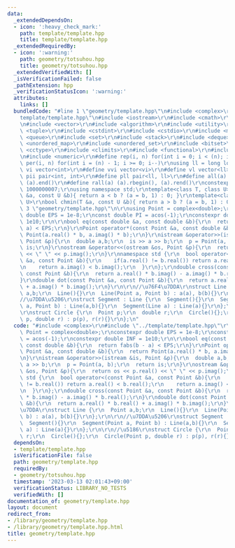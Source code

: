 ```yaml
---
data:
  _extendedDependsOn:
  - icon: ':heavy_check_mark:'
    path: template/template.hpp
    title: template/template.hpp
  _extendedRequiredBy:
  - icon: ':warning:'
    path: geometry/totsuhou.hpp
    title: geometry/totsuhou.hpp
  _extendedVerifiedWith: []
  _isVerificationFailed: false
  _pathExtension: hpp
  _verificationStatusIcon: ':warning:'
  attributes:
    links: []
  bundledCode: "#line 1 \"geometry/template.hpp\"\n#include <complex>\r\n#line 1 \"\
    template/template.hpp\"\n#include <iostream>\r\n#include <cmath>\r\n#include <string>\r\
    \n#include <vector>\r\n#include <algorithm>\r\n#include <utility>\r\n#include\
    \ <tuple>\r\n#include <cstdint>\r\n#include <cstdio>\r\n#include <map>\r\n#include\
    \ <queue>\r\n#include <set>\r\n#include <stack>\r\n#include <deque>\r\n#include\
    \ <unordered_map>\r\n#include <unordered_set>\r\n#include <bitset>\r\n#include\
    \ <cctype>\r\n#include <climits>\r\n#include <functional>\r\n#include <cassert>\r\
    \n#include <numeric>\r\n#define rep(i, n) for(int i = 0; i < (n); i++)\r\n#define\
    \ per(i, n) for(int i = (n) - 1; i >= 0; i--)\r\nusing ll = long long;\r\n#define\
    \ vi vector<int>\r\n#define vvi vector<vi>\r\n#define vl vector<ll>\r\n#define\
    \ pii pair<int, int>\r\n#define pll pair<ll, ll>\r\n#define all(a) (a).begin(),\
    \ (a).end()\r\n#define rall(a) (a).rbegin(), (a).rend()\r\nconstexpr int mod =\
    \ 1000000007;\r\nusing namespace std;\r\ntemplate<class T, class U>\r\nbool chmax(T\
    \ &a, const U &b){ return a < b ? (a = b, 1) : 0; }\r\ntemplate<class T, class\
    \ U>\r\nbool chmin(T &a, const U &b){ return a > b ? (a = b, 1) : 0; }\n#line\
    \ 3 \"geometry/template.hpp\"\n\r\nusing Point = complex<double>;\r\nconstexpr\
    \ double EPS = 1e-8;\r\nconst double PI = acos(-1);\r\nconstexpr double INF =\
    \ 1e10;\r\n\r\nbool eq(const double &a, const double &b){\r\n  return fabs(b -\
    \ a) < EPS;\r\n}\r\nPoint operator*(const Point &a, const double &b){\r\n  return\
    \ Point(a.real() * b, a.imag() * b);\r\n}\r\nistream &operator>>(istream &is,\
    \ Point &p){\r\n  double a,b;\r\n  is >> a >> b;\r\n  p = Point(a, b);\r\n  return\
    \ is;\r\n}\r\nostream &operator<<(ostream &os, Point &p){\r\n  return os << p.real()\
    \ << \" \" << p.imag();\r\n}\r\nnamespace std {\r\n  bool operator<(const Point\
    \ &a, const Point &b){\r\n    if(a.real() != b.real()) return a.real() < b.real();\r\
    \n    return a.imag() < b.imag();\r\n  }\r\n};\r\ndouble cross(const Point &a,\
    \ const Point &b){\r\n  return a.real() * b.imag() - a.imag() * b.real();\r\n\
    }\r\ndouble dot(const Point &a, const Point &b){\r\n  return a.real() * b.real()\
    \ + a.imag() * b.imag();\r\n}\r\n\r\n//\u76F4\u7DDA\r\nstruct Line {\r\n  Point\
    \ a,b;\r\n  Line(){}\r\n  Line(Point a, Point b) : a(a), b(b){}\r\n};\r\n\r\n\
    //\u7DDA\u5206\r\nstruct Segment : Line {\r\n  Segment(){}\r\n  Segment(Point\
    \ a, Point b) : Line(a,b){}\r\n  Segment(Line a) : Line(a){}\r\n};\r\n\r\n//\u5186\
    \r\nstruct Circle {\r\n  Point p;\r\n  double r;\r\n  Circle(){};\r\n  Circle(Point\
    \ p, double r) : p(p), r(r){}\r\n};\n"
  code: "#include <complex>\r\n#include \"../template/template.hpp\"\r\n\r\nusing\
    \ Point = complex<double>;\r\nconstexpr double EPS = 1e-8;\r\nconst double PI\
    \ = acos(-1);\r\nconstexpr double INF = 1e10;\r\n\r\nbool eq(const double &a,\
    \ const double &b){\r\n  return fabs(b - a) < EPS;\r\n}\r\nPoint operator*(const\
    \ Point &a, const double &b){\r\n  return Point(a.real() * b, a.imag() * b);\r\
    \n}\r\nistream &operator>>(istream &is, Point &p){\r\n  double a,b;\r\n  is >>\
    \ a >> b;\r\n  p = Point(a, b);\r\n  return is;\r\n}\r\nostream &operator<<(ostream\
    \ &os, Point &p){\r\n  return os << p.real() << \" \" << p.imag();\r\n}\r\nnamespace\
    \ std {\r\n  bool operator<(const Point &a, const Point &b){\r\n    if(a.real()\
    \ != b.real()) return a.real() < b.real();\r\n    return a.imag() < b.imag();\r\
    \n  }\r\n};\r\ndouble cross(const Point &a, const Point &b){\r\n  return a.real()\
    \ * b.imag() - a.imag() * b.real();\r\n}\r\ndouble dot(const Point &a, const Point\
    \ &b){\r\n  return a.real() * b.real() + a.imag() * b.imag();\r\n}\r\n\r\n//\u76F4\
    \u7DDA\r\nstruct Line {\r\n  Point a,b;\r\n  Line(){}\r\n  Line(Point a, Point\
    \ b) : a(a), b(b){}\r\n};\r\n\r\n//\u7DDA\u5206\r\nstruct Segment : Line {\r\n\
    \  Segment(){}\r\n  Segment(Point a, Point b) : Line(a,b){}\r\n  Segment(Line\
    \ a) : Line(a){}\r\n};\r\n\r\n//\u5186\r\nstruct Circle {\r\n  Point p;\r\n  double\
    \ r;\r\n  Circle(){};\r\n  Circle(Point p, double r) : p(p), r(r){}\r\n};"
  dependsOn:
  - template/template.hpp
  isVerificationFile: false
  path: geometry/template.hpp
  requiredBy:
  - geometry/totsuhou.hpp
  timestamp: '2023-03-13 02:01:43+09:00'
  verificationStatus: LIBRARY_NO_TESTS
  verifiedWith: []
documentation_of: geometry/template.hpp
layout: document
redirect_from:
- /library/geometry/template.hpp
- /library/geometry/template.hpp.html
title: geometry/template.hpp
---
```

